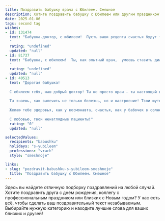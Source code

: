 ```yaml
---
title: Поздравить бабушку врача с Юбилеем. Смешное
description: Хотите поздравить бабушку с Юбилеем или другим праздником? Наш ИИ создаст незабываемое поздравление, а вы обязательно выделитесь среди других.  
date: 2025-01-06
tags: second tag
wishes:
- id: 131474
  text: "Бабушка-доктор, с юбилеем!  Пусть ваши рецепты счастья будут такими же действенными, как ваши лекарства, а  бодрость духа —  неисчерпаемым источником энергии, способным  излечить даже самую запущенную хандру!  Желаем вам  столько лет жизни, сколько  у вас уже внуков (плюс ещё парочку, на всякий случай!),  и чтобы все они  были здоровыми и счастливыми –  для вас, конечно же!
  "
  rating: "undefined"
  updated: "null"
- id: 81737
  text: "Бабушка, с юбилеем!  Ты, как опытный врач,  умеешь ставить диагноз \"Счастье\" за секунды и выписывать рецепт \"Веселья\" для всей семьи! Пусть твоя жизнь будет полна здоровья, радости и  ...  ну,  уже знаешь, чего ещё! 😉🎉
  "
  rating: "undefined"
  updated: "null"
- id: 40513
  text: "Дорогая бабушка!
  
  С юбилеем тебя, наш добрый доктор! Ты не просто врач – ты настоящий волшебник с весёлой палочкой! Если бы у нас была аптека с твоими рецептами, мы бы стали миллионерами!
  
  Ты знаешь, как вылечить не только болезнь, но и настроение! Твои шутки и истории лечат лучше любых таблеток.
  
  Желаю тебе здоровья, как у космонавта, счастья, как у бабочек в солнечный день, и смеха, который гремит громче, чем диагноз во время врачебного обхода! Пусть каждый день будет праздничным, как на твоём любимом медосмотре!
  
  С любовью, твои ненаглядные пациенты!"
  rating: "0"
  updated: "null"

selectedValues:
  recipients: "babushku"
  holidays: "s-yubileem"
  professions: "vrach"
  style: "smeshnoje"

links:
- slug: "pozdravit-babushku-s-yubileem-smeshnoje"
  title: "Поздравить бабушку с Юбилеем. Смешное"
---
```


Здесь вы найдете отличную подборку поздравлений на любой случай. 
Хотите поздравить друга с днём рождения, коллегу с профессиональным праздником или близких с Новым годом? У нас есть всё, чтобы сделать ваш поздравительный текст незабываемым. Выбирайте нужную категорию и находите лучшие слова для ваших близких и друзей!
